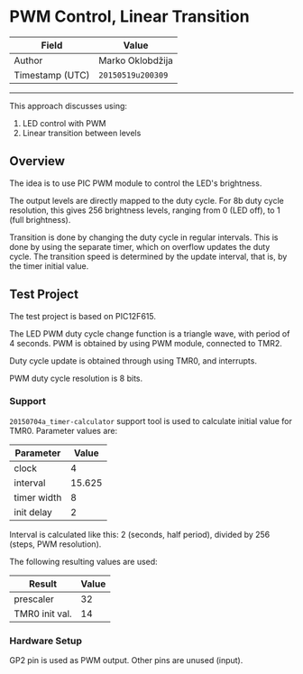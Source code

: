 <!-- vim: set ft=pandoc tw=80 spell: -->

# PWM Control, Linear Transition

|Field              |Value                  |
|-------------------|-----------------------|
|Author             |Marko Oklobdžija       |
|Timestamp (UTC)    |`20150519u200309`      |

- - - - - - - - - - - - - - - - - - - - - - - - - - - - - - - - - - - - - - - -

This approach discusses using:

1.  LED control with PWM
2.  Linear transition between levels

## Overview

The idea is to use PIC PWM module to control the LED's brightness.

The output levels are directly mapped to the duty cycle. For 8b duty cycle
resolution, this gives 256 brightness levels, ranging from 0 (LED off), to 1
(full brightness).

Transition is done by changing the duty cycle in regular intervals. This is done
by using the separate timer, which on overflow updates the duty cycle. The
transition speed is determined by the update interval, that is, by the timer
initial value.

## Test Project

The test project is based on PIC12F615.

The LED PWM duty cycle change function is a triangle wave, with period of 4
seconds. PWM is obtained by using PWM module, connected to TMR2.

Duty cycle update is obtained through using TMR0, and interrupts.

PWM duty cycle resolution is 8 bits.

### Support

`20150704a_timer-calculator` support tool is used to calculate initial value for
TMR0. Parameter values are:

|Parameter         |Value           |
|------------------|----------------|
|clock             |4               |
|interval          |15.625          |
|timer width       |8               |
|init delay        |2               |

Interval is calculated like this: 2 (seconds, half period), divided by 256
(steps, PWM resolution).

The following resulting values are used:

|Result            |Value           |
|------------------|----------------|
|prescaler         |32              |
|TMR0 init val.    |14              |

### Hardware Setup

GP2 pin is used as PWM output. Other pins are unused (input).


